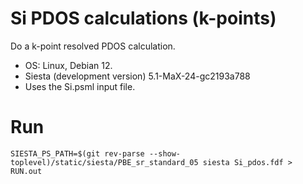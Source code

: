 # Si PDOS calculations (k-points)

Do a k-point resolved PDOS calculation.

- OS:
  Linux, Debian 12.
- Siesta (development version)
  5.1-MaX-24-gc2193a788
- Uses the Si.psml input file.

# Run

```shell
SIESTA_PS_PATH=$(git rev-parse --show-toplevel)/static/siesta/PBE_sr_standard_05 siesta Si_pdos.fdf > RUN.out
```
